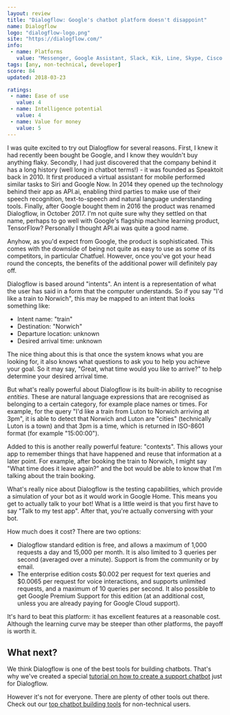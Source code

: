 ```yaml
---
layout: review
title: "Dialogflow: Google's chatbot platform doesn't disappoint"
name: Dialogflow
logo: "dialogflow-logo.png"
site: "https://dialogflow.com/"
info:
 - name: Platforms
   value: "Messenger, Google Assistant, Slack, Kik, Line, Skype, Cisco Spark, Cisco Tropo, Telegram, Twilio, Twitter and Viber."
tags: [any, non-technical, developer]
score: 84
updated: 2018-03-23

ratings:
 - name: Ease of use
   value: 4
 - name: Intelligence potential
   value: 4
 - name: Value for money
   value: 5
---
```

I was quite excited to try out Dialogflow for several reasons. First,
I knew it had recently been bought be Google, and I know they wouldn't
buy anything flaky. Secondly, I had just discovered that the company
behind it has a long history (well long in chatbot terms!) - it was
founded as Speaktoit back in 2010. It first produced a virtual
assistant for mobile performed similar tasks to Siri and Google
Now. In 2014 they opened up the technology behind their app as API.ai,
enabling third parties to make use of their speech recognition,
text-to-speech and natural language understanding tools. Finally,
after Google bought them in 2016 the product was renamed Dialogflow,
in October 2017. I'm not quite sure why they settled on that name,
perhaps to go well with Google's flagship machine learning product,
TensorFlow? Personally I thought API.ai was quite a good name.

Anyhow, as you'd expect from Google, the product is
sophisticated. This comes with the downside of being not quite as easy
to use as some of its competitors, in particular Chatfuel. However,
once you've got your head round the concepts, the benefits of the
additional power will definitely pay off.

Dialogflow is based around "intents". An intent is a representation
of what the user has said in a form that the computer understands. So
if you say "I'd like a train to Norwich", this may be mapped to an
intent that looks something like:

 - Intent name: "train"
 - Destination: "Norwich"
 - Departure location: unknown
 - Desired arrival time: unknown

The nice thing about this is that once the system knows what you are
looking for, it also knows what questions to ask you to help you
achieve your goal. So it may say, "Great, what time would you like to
arrive?" to help determine your desired arrival time.

But what's really powerful about Dialogflow is its built-in ability to
recognise _entities_. These are natural language expressions that are
recognised as belonging to a certain category, for example place names
or times. For example, for the query "I'd like a train from Luton to
Norwich arriving at 3pm", it is able to detect that Norwich and Luton
are "cities" (technically Luton is a town) and that 3pm is a time,
which is returned in ISO-8601 format (for example "15:00:00").

Added to this is another really powerful feature: "contexts". This
allows your app to remember things that have happened and reuse that
information at a later point. For example, after booking the train to
Norwich, I might say "What time does it leave again?" and the bot
would be able to know that I'm talking about the train booking.

What's really nice about Dialogflow is the testing capabilities, which
provide a simulation of your bot as it would work in Google Home. This
means you get to actually talk to your bot! What is a little weird is
that you first have to say "Talk to my test app". After that, you're
actually conversing with your bot.

How much does it cost? There are two options:

 - Dialogflow standard edition is free, and allows a maximum of 1,000
   requests a day and 15,000 per month. It is also limited to 3
   queries per second (averaged over a minute). Support is from the
   community or by email.
 - The enterprise edition costs $0.002 per request for text queries
   and $0.0065 per request for voice interactions, and supports
   unlimited requests, and a maximum of 10 queries per second. It also
   possible to get Google Premium Support for this edition (at an
   additional cost, unless you are already paying for Google Cloud
   support).
   
It's hard to beat this platform: it has excellent features at a
reasonable cost. Although the learning curve may be steeper than other
platforms, the payoff is worth it.

What next?
----------

We think Dialogflow is one of the best tools for building
chatbots. That's why we've created a special [tutorial on how to
create a support chatbot](/tutorial-dialogflow.html) just for
Dialogflow.

However it's not for everyone. There are plenty of other tools out
there. Check out our [top chatbot building tools](/non-technical.html)
for non-technical users.
